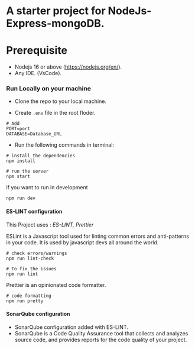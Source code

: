 # A starter project for NodeJs-Express-mongoDB.

# Prerequisite

- Nodejs 16 or above (https://nodejs.org/en/).
- Any IDE. (VsCode).

### Run Locally on your machine

- Clone the repo to your local machine.

- Create `.env` file in the root floder.

```
# Add
PORT=port
DATABASE=Database_URL
```

- Run the following commands in terminal:

```
# install the dependencies
npm install

# run the server
npm start
```

if you want to run in development

```
npm run dev
```

#### ES-LINT configuration
This Project uses : *ES-LINT, Prettier*

ESLint is a Javascript tool used for linting common errors and anti-patterns in your code. It is used by javascript devs all around the world.

```
# check errors/warnings
npm run lint-check

# To fix the issues
npm run lint
```


Prettier is an opinionated code formatter.

```
# code formatting
npm run pretty
```

#### SonarQube configuration

- SonarQube configuration added with ES-LINT.
- SonarQube is a Code Quality Assurance tool that collects and analyzes source code, and provides reports for the code quality of   your project.